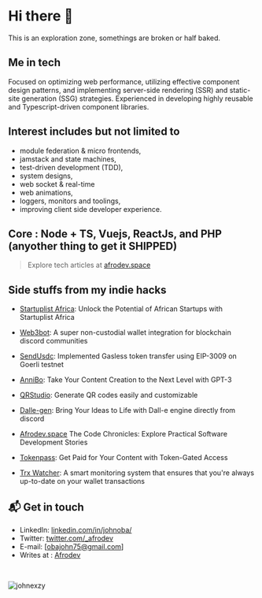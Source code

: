 # Hi there 👋

This is an exploration zone, somethings are broken or half baked. 

## Me in tech
Focused on optimizing web performance, utilizing effective component design patterns, and implementing server-side rendering (SSR) and static-site generation (SSG) strategies. 
Experienced in developing highly reusable and Typescript-driven component libraries.

## Interest includes but not limited to
- module federation & micro frontends, 
- jamstack and state machines,
- test-driven development (TDD),
- system designs,
- web socket & real-time
- web animations,
- loggers, monitors and toolings,
- improving client side developer experience. 

## Core : Node + TS, Vuejs, ReactJs, and PHP (anyother thing to get it SHIPPED)

> Explore tech articles at [afrodev.space][3]

## Side stuffs from my indie hacks
- <p><a href="https://startuplist.africa" target="_blank">Startuplist Africa</a>: Unlock the Potential of African Startups with Startuplist Africa</p>
- <p><a href="https://web3bot.gg" target="_blank">Web3bot</a>: A super non-custodial wallet integration for blockchain discord communities</p>
- <p><a href="https://sendusdc.surge.sh" target="_blank">SendUsdc</a>: Implemented Gasless token transfer using EIP-3009 on Goerli testnet </p>
- <p><a href="https://annibo.onrender.com/" target="_blank">AnniBo</a>: Take Your Content Creation to the Next Level with GPT-3 </p>
- <p><a href="https://qr-studio.vercel.app/" target="_blank">QRStudio</a>: Generate QR codes easily and customizable</p>
- <p><a href="https://github.com/johnexzy/Dalle-gen" target="_blank">Dalle-gen</a>: Bring Your Ideas to Life with Dall-e engine directly from discord </p>
- <p><a href="https://afrodev.space" target="_blank">Afrodev.space</a> The Code Chronicles: Explore Practical Software Development Stories</p>
- <p><a href="https://github.com/johnexzy/tokenpass-contract" target="_blank">Tokenpass</a>: Get Paid for Your Content with Token-Gated Access </p>
- <p><a href="https://github.com/AfroLabsInc/trx-watcher/">Trx Watcher</a>:  A smart monitoring system that ensures that you're always up-to-date on your wallet transactions</p>



## 📬 Get in touch

- LinkedIn: [linkedin.com/in/johnoba/][1]
- Twitter: [twitter.com/_afrodev][2]
- E-mail: [obajohn75@gmail.com]
- Writes at : [Afrodev][3]
<br/>
<p align="left"> <img src="https://komarev.com/ghpvc/?username=johnexzy&label=Profile%20views&color=0e75b6&style=flat" alt="johnexzy" /> </p>

[1]: https://www.linkedin.com/in/johnoba/
[2]: https://twitter.com/intent/follow?screen_name=_afrodev
[3]: https://afrodev.space
[4]: https://annibo.up.railway.app/
